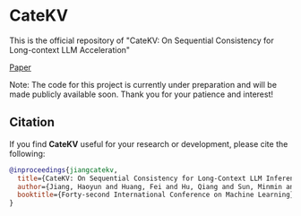 # CateKV
This is the official repository of "CateKV: On Sequential Consistency for Long-context LLM Acceleration"

[Paper](https://openreview.net/pdf?id=u7dlwgKstN)

Note: The code for this project is currently under preparation and will be made publicly available soon. Thank you for your patience and interest!

## Citation
If you find **CateKV** useful for your research or development, please cite the following:

```bibtex
@inproceedings{jiangcatekv,
  title={CateKV: On Sequential Consistency for Long-Context LLM Inference Acceleration},
  author={Jiang, Haoyun and Huang, Fei and Hu, Qiang and Sun, Minmin and Xiao, Shuai and Li, Yong and Lin, Junyang and Yao, Jiangchao and others},
  booktitle={Forty-second International Conference on Machine Learning}
}
